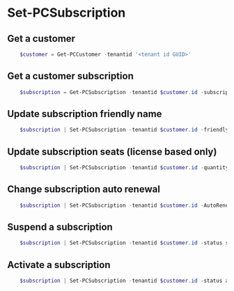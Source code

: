 # Set-PCSubscription #

## Get a customer ##

```powershell
    $customer = Get-PCCustomer -tenantid '<tenant id GUID>'
```

## Get a customer subscription ##

```powershell
    $subscription = Get-PCSubscription -tenantid $customer.id -subscriptionid '<subscription id GUID>'
```

## Update subscription friendly name ##

```powershell
    $subscription | Set-PCSubscription -tenantid $customer.id -friendlyName '<friendly name>'
```

## Update subscription seats (license based only) ##

```powershell
    $subscription | Set-PCSubscription -tenantid $customer.id -quantity <seats number>
```

## Change subscription auto renewal ##

```powershell
    $subscription | Set-PCSubscription -tenantid $customer.id -AutoRenewEnabled disabled
```

## Suspend a subscription ##

```powershell
    $subscription | Set-PCSubscription -tenantid $customer.id -status suspended
```

## Activate a subscription ##

```powershell
    $subscription | Set-PCSubscription -tenantid $customer.id -status active
```
